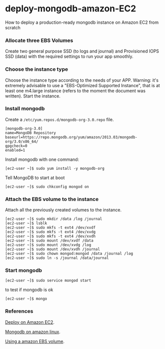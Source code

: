 # deploy-mongodb-amazon-EC2
How to deploy a production-ready mongodb instance on Amazon EC2 from scratch

### Allocate three EBS Volumes
Create two general purpose SSD (to logs and journal) and Provisioned IOPS SSD (data) with the required settings to run your app smoothly.

### Choose the instance type
Choose the instance type according to the needs of your APP. Warning: it's extremely advisable to use a "EBS-Optimized Supported Instance", that is at least one m4.large instance (refers to the moment the document was written). Start the instance.

### Install mongodb
Create a `/etc/yum.repos.d/mongodb-org-3.0.repo` file.
```
[mongodb-org-3.0]
name=MongoDB Repository
baseurl=https://repo.mongodb.org/yum/amazon/2013.03/mongodb-org/3.0/x86_64/
gpgcheck=0
enabled=1
```
Install mongodb with one command:
```
[ec2-user ~]$ sudo yum install -y mongodb-org
```
Tell MongoDB to start at boot
```
[ec2-user ~]$ sudo chkconfig mongod on
```
### Attach the EBS volume to the instance
Attach all the previously created volumes to the instance.

```
[ec2-user ~]$ sudo mkdir /data /log /journal
[ec2-user ~]$ lsblk
[ec2-user ~]$ sudo mkfs -t ext4 /dev/xvdf
[ec2-user ~]$ sudo mkfs -t ext4 /dev/xvdg
[ec2-user ~]$ sudo mkfs -t ext4 /dev/xvdh
[ec2-user ~]$ sudo mount /dev/xvdf /data
[ec2-user ~]$ sudo mount /dev/xvdg /log
[ec2-user ~]$ sudo mount /dev/xvdh /journal
[ec2-user ~]$ sudo chown mongod:mongod /data /journal /log
[ec2-user ~]$ sudo ln -s /journal /data/journal
```
### Start mongodb
```
[ec2-user ~]$ sudo service mongod start
```
to test if mongodb is ok
```
[ec2-user ~]$ mongo
```

### References
[Deploy on Amazon EC2](https://docs.mongodb.com/ecosystem/platforms/amazon-ec2/).

[Mongodb on amazon linux](https://docs.mongodb.com/v3.0/tutorial/install-mongodb-on-amazon/).

[Using a amazon EBS volume](http://docs.aws.amazon.com/AWSEC2/latest/UserGuide/ebs-using-volumes.html).
